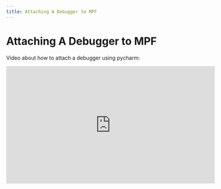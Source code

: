 ```yaml
---
title: Attaching A Debugger to MPF
---
```


# Attaching A Debugger to MPF


Video about how to attach a debugger using pycharm:

<div class="video-wrapper">
<iframe width="560" height="315" src="https://www.youtube.com/embed/LPSfUHKIpYk" title="YouTube video player" frameborder="0" allow="accelerometer; autoplay; clipboard-write; encrypted-media; gyroscope; picture-in-picture" allowfullscreen></iframe>
</div>
